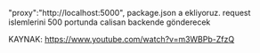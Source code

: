 "proxy":"http://localhost:5000", package.json a ekliyoruz. request islemlerini 500 portunda calisan backende gönderecek

KAYNAK: https://www.youtube.com/watch?v=m3WBPb-ZfzQ
